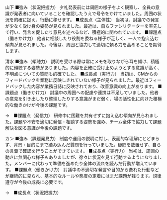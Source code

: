 山下
■強み（状況把握力）
夕礼発表前には周囲の様子をよく観察し、全員の意識が発表者に向いていることを確認したうえで号令をかけていました。周囲の状況を的確に捉え、行動に移せます。
■成長点（主体性）
当初は、討議での発言が少なく受け身の姿勢が見られました。最近は、自らファシリテーターを率先して行い、発言を促したり意見を述べるなど、積極的に関われています。
■課題点（働きかけ力）
他者に相談したり役割を委ねる様子が乏しく、一人で抱え込む傾向が見られました。今後は、周囲と協力して適切に頼る力を高めることを期待します。



清水
■強み（傾聴力）
説明を受ける際は常にメモを取りながら耳を傾け、積極的に傾聴する姿勢がありました。内容を正確に受け止めようとする意識が高く、不明点についての質問も的確でした。
■成長点（実行力）
当初は、CMからのフィードバックを業務に反映しきれていない様子が見られました。最近はフィードバックした内容が業務日誌に反映されており、改善意識の向上があります。
■課題点（働きかけ力）
討議中の周囲への配慮や連携は不足していました。他者の意見を引き出したり整理したりする意識がまだ弱く、場の活性化に向けた積極的な働きかけが今後の課題です。

→　■課題点（発信力）
研修中に困難を共有せずに抱え込む傾向が見られました。課題や不安を適切に発信・相談する姿勢を強め、チーム全体で協力して課題解決を図る意識が今後の課題です。


カン
■強み（課題発見力）
制度や運用の説明に対し、表面的な理解にとどまらず、背景・目的にまで踏み込んだ質問を行っていました。疑問を放置せず、自らの言葉で確認を行うことができています。
■成長点（実行力）
当初は、周囲の動きに無関心な様子もありましたが、徐々に状況を見て行動するようになりました。メンバーに代わって準備を進めたり全体の流れを読んだ行動が増えています。
■課題点（働きかけ力）
討議中の不適切な発言や目的から逸れた行動などが継続的に見られ、基本的なルールや態度の定着にはまだ課題が残ります。規律遵守が今後の成長に必要です。

→　■成長点（状況把握力）
